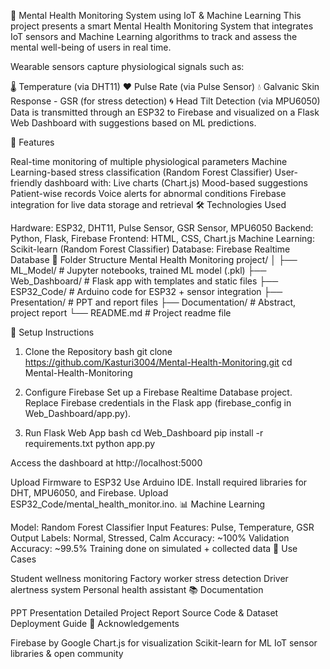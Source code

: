 
🧠 Mental Health Monitoring System using IoT & Machine Learning
This project presents a smart Mental Health Monitoring System that integrates IoT sensors and Machine Learning algorithms to track and assess the mental well-being of users in real time.

Wearable sensors capture physiological signals such as:

🌡️ Temperature (via DHT11)
❤️ Pulse Rate (via Pulse Sensor)
💧 Galvanic Skin Response - GSR (for stress detection)
🌀 Head Tilt Detection (via MPU6050)
Data is transmitted through an ESP32 to Firebase and visualized on a Flask Web Dashboard with suggestions based on ML predictions.

📌 Features

Real-time monitoring of multiple physiological parameters
Machine Learning-based stress classification (Random Forest Classifier)
User-friendly dashboard with:
Live charts (Chart.js)
Mood-based suggestions
Patient-wise records
Voice alerts for abnormal conditions
Firebase integration for live data storage and retrieval
🛠️ Technologies Used

Hardware: ESP32, DHT11, Pulse Sensor, GSR Sensor, MPU6050
Backend: Python, Flask, Firebase
Frontend: HTML, CSS, Chart.js
Machine Learning: Scikit-learn (Random Forest Classifier)
Database: Firebase Realtime Database
📁 Folder Structure Mental Health Monitoring project/ │ ├── ML_Model/ # Jupyter notebooks, trained ML model (.pkl) ├── Web_Dashboard/ # Flask app with templates and static files ├── ESP32_Code/ # Arduino code for ESP32 + sensor integration ├── Presentation/ # PPT and report files ├── Documentation/ # Abstract, project report └── README.md # Project readme file

🚀 Setup Instructions

1. Clone the Repository
bash git clone https://github.com/Kasturi3004/Mental-Health-Monitoring.git cd Mental-Health-Monitoring

2. Configure Firebase
Set up a Firebase Realtime Database project.
Replace Firebase credentials in the Flask app (firebase_config in Web_Dashboard/app.py).
3. Run Flask Web App
bash cd Web_Dashboard pip install -r requirements.txt python app.py

Access the dashboard at http://localhost:5000

Upload Firmware to ESP32
Use Arduino IDE.
Install required libraries for DHT, MPU6050, and Firebase.
Upload ESP32_Code/mental_health_monitor.ino.
📊 Machine Learning

Model: Random Forest Classifier
Input Features: Pulse, Temperature, GSR
Output Labels: Normal, Stressed, Calm
Accuracy: ~100%
Validation Accuracy: ~99.5%
Training done on simulated + collected data
🎯 Use Cases

Student wellness monitoring
Factory worker stress detection
Driver alertness system
Personal health assistant
📚 Documentation

PPT Presentation
Detailed Project Report
Source Code & Dataset
Deployment Guide
🙌 Acknowledgements

Firebase by Google
Chart.js for visualization
Scikit-learn for ML
IoT sensor libraries & open community
